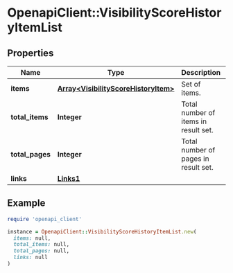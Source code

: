 # OpenapiClient::VisibilityScoreHistoryItemList

## Properties

| Name | Type | Description | Notes |
| ---- | ---- | ----------- | ----- |
| **items** | [**Array&lt;VisibilityScoreHistoryItem&gt;**](VisibilityScoreHistoryItem.md) | Set of items. |  |
| **total_items** | **Integer** | Total number of items in result set. |  |
| **total_pages** | **Integer** | Total number of pages in result set. |  |
| **links** | [**Links1**](Links1.md) |  | [optional] |

## Example

```ruby
require 'openapi_client'

instance = OpenapiClient::VisibilityScoreHistoryItemList.new(
  items: null,
  total_items: null,
  total_pages: null,
  links: null
)
```

